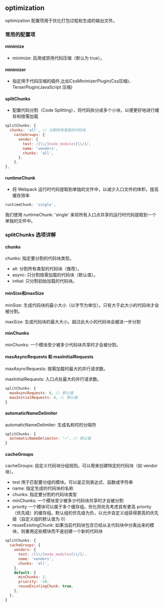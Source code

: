 ## optimization
optimization 配置项用于优化打包过程和生成的输出文件。

### **常用的配置项**
#### minimize
  * minimize: 启用或禁用代码压缩（默认为 true）。
#### minimizer 
  * 指定用于代码压缩的插件,比如CssMinimizerPlugin(Css压缩)、TerserPlugin(JavaScript 压缩)
#### splitChunks
  * 配置代码分割（Code Splitting），将代码拆分成多个小块，以便更好地进行缓存和按需加载
  ```js
  splitChunks: {
    chunks: 'all', // 分割所有类型的代码块
      cacheGroups: {
        vendor: {
          test: /[\\/]node_modules[\\/]/,
          name: 'vendors',
          chunks: 'all',
        },
      },
  },
  ```
#### runtimeChunk
  * 将 Webpack 运行时代码提取到单独的文件中，以减少入口文件的体积，提高缓存效率
  ```js
  runtimeChunk: 'single',
  ```
  我们使用 runtimeChunk: 'single' 来将所有入口点共享的运行时代码提取到一个单独的文件中。


### splitChunks 选项详解
#### chunks
chunks: 指定要分割的代码块类型。
- all: 分割所有类型的代码块（推荐）。
- async: 只分割按需加载的代码块（默认值）。
- initial: 只分割初始加载的代码块。

#### minSize和maxSize
 minSize: 生成代码块的最小大小（以字节为单位）。只有大于此大小的代码块才会被分割。
 
 maxSize: 生成代码块的最大大小。超过此大小的代码块会被进一步分割
  
#### minChunks
minChunks: 一个模块至少被多少代码块共享时才会被分割。

#### maxAsyncRequests 和 maxInitialRequests
maxAsyncRequests: 按需加载时最大的并行请求数。

maxInitialRequests: 入口点处最大的并行请求数。
```js
splitChunks: {
  maxAsyncRequests: 6, // 默认值
  maxInitialRequests: 4, // 默认值
}
```
#### automaticNameDelimiter
automaticNameDelimiter: 生成名称时的分隔符
```js
splitChunks: {
  automaticNameDelimiter: '~', // 默认值
}
```
#### **cacheGroups**
cacheGroups: 自定义代码块分组规则。可以用来创建特定的代码块（如 vendor 块）。

- test 用于匹配要分组的模块。可以是正则表达式、函数或字符串
- name: 指定生成的代码块的名称
- chunks: 指定要分割的代码块类型
- minChunks: 一个模块至少被多少代码块共享时才会被分割
- priority 一个模块可以属于多个缓存组。优化将优先考虑具有更高 priority（优先级）的缓存组。默认组的优先级为负，以允许自定义组获得更高的优先级（自定义组的默认值为 0）
- reuseExistingChunk: 如果当前代码块包含已经从主代码块中分离出来的模块，则重用这些模块而不是创建一个新的代码块
```js
splitChunks: {
  cacheGroups: {
    vendors: {
      test: /[\\/]node_modules[\\/]/,
      name: 'vendors',
      chunks: 'all',
    },
    default: {
      minChunks: 2,
      priority: -20,
      reuseExistingChunk: true,
    },
  },
}
```

